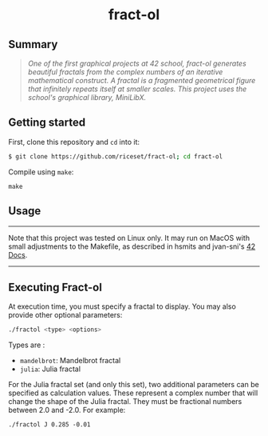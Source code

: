 <h1 align="center">
	fract-ol
</h1>

## Summary
> <i> One of the first graphical projects at 42 school, fract-ol generates beautiful fractals from the complex numbers of an iterative mathematical construct.
> A fractal is a fragmented geometrical figure that infinitely repeats itself at smaller scales.
> This project uses the school's graphical library, MiniLibX.</i>

## Getting started
First, clone this repository and `cd` into it:

```zsh
$ git clone https://github.com/riceset/fract-ol; cd fract-ol
```

Compile using `make`:
```
make
```

## Usage
---

Note that this project was tested on Linux only. It may run on MacOS with small adjustments to the Makefile, as described in hsmits and jvan-sni's [42 Docs](https://harm-smits.github.io/42docs/libs/minilibx/getting_started.html).

---

## Executing Fract-ol
At execution time, you must specify a fractal to display. You may also provide other optional parameters:
```zsh
./fractol <type> <options>
```

Types are :
* ```mandelbrot```: Mandelbrot fractal
* ```julia```: Julia fractal

For the Julia fractal set (and only this set), two additional parameters can be specified as calculation values. 
These represent a complex number that will change the shape of the Julia fractal.
They must be fractional numbers between 2.0 and -2.0. For example:

```shell
./fractol J 0.285 -0.01
```
